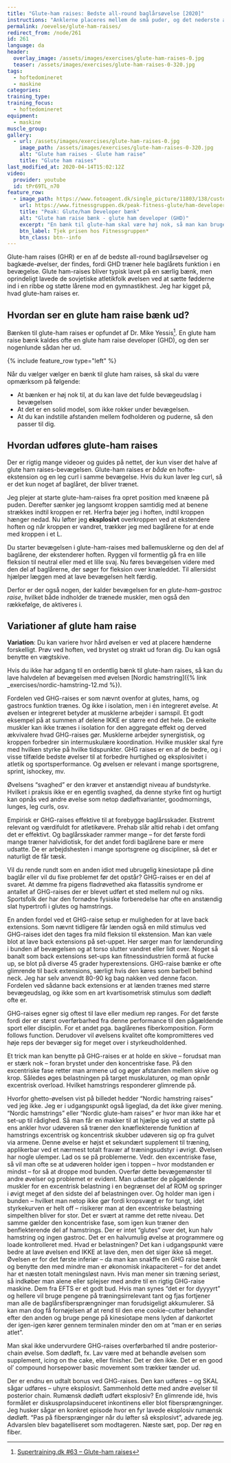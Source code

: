 ```yaml
---
title: "Glute-ham raises: Bedste all-round baglårsøvelse [2020]"
instructions: "Anklerne placeres mellem de små puder, og det nederste af lårene mod den store pude."
permalink: /oevelse/glute-ham-raises/
redirect_from: /node/261
id: 261
language: da
header:
  overlay_image: /assets/images/exercises/glute-ham-raises-0.jpg
  teaser: /assets/images/exercises/glute-ham-raises-0-320.jpg
tags:
  - hoftedomineret
  - maskine
categories:
training_type: 
training_focus: 
  - hoftedomineret
equipment:
  - maskine
muscle_group:
gallery:
  - url: /assets/images/exercises/glute-ham-raises-0.jpg
    image_path: /assets/images/exercises/glute-ham-raises-0-320.jpg
    alt: "Glute ham raises - Glute ham raise"
    title: "Glute ham raises"
last_modified_at: 2020-04-14T15:02:12Z
video:
  provider: youtube
  id: tPr69TL_n70
feature_row:
  - image_path: https://www.fotoagent.dk/single_picture/11803/138/custom1/PM130_19(1).jpg
    url: https://www.fitnessgruppen.dk/peak-fitness-glute/ham-developer/
    title: "Peak: Glute/ham Developer bænk"
    alt: "Glute ham raise bænk - glute ham developer (GHD)"
    excerpt: "En bænk til glute-ham skal være høj nok, så man kan bruge det fulde bevægeudslag, og så skal man kunne indstille fodpuderne for at få den rigtige vinkel. En glute-ham developer skal også være meget solid, så den ikke rokker under øvelsen. Desuden skal du kunne indstille afstanden mellem fodstøtten og puderne."
    btn_label: Tjek prisen hos Fitnessgruppen*
    btn_class: btn--info
---
```


Glute-ham raises (GHR) er en af de bedste all-round baglårsøvelser og bagkæde-øvelser, der findes, fordi GHD træner hele baglårets funktion i en bevægelse. Glute ham-raises bliver typisk lavet på en særlig bænk, men oprindeligt lavede de sovjetiske atletikfolk øvelsen ved at sætte fødderne ind i en ribbe og støtte lårene mod en gymnastikhest. Jeg har kigget på, hvad glute-ham raises er.

## Hvordan ser en glute ham raise bænk ud?

Bænken til glute-ham raises er opfundet af Dr. Mike Yessis[^note]. En glute ham raise bænk kaldes ofte en glute ham raise developer (GHD), og den ser nogenlunde sådan her ud.

[^note]: [Supertraining.dk #63 – Glute-ham raises](http://supertraining.dk/glute-ham-raises/)

{% include feature_row type="left" %}

Når du vælger vælger en bænk til glute ham raises, så skal du være opmærksom på følgende:

- At bænken er høj nok til, at du kan lave det fulde bevægeudslag i bevægelsen
- At det er en solid model, som ikke rokker under bevægelsen.
- At du kan indstille afstanden mellem fodholderen og puderne, så den passer til dig.

## Hvordan udføres glute-ham raises

Der er rigtig mange videoer og guides på nettet, der kun viser det halve af glute ham raises-bevægelsen. Glute-ham raises er _både_ en hofte-ekstension og en leg curl i samme bevægelse. Hvis du kun laver leg curl, så er det kun noget af baglåret, der bliver trænet.

Jeg plejer at starte glute-ham-raises fra opret position med knæene på puden. Derefter sænker jeg langsomt kroppen samtidig med at benene strækkes indtil kroppen er ret. Herfra bøjer jeg i hoften, indtil kroppen hænger nedad. Nu løfter jeg **eksplosivt** overkroppen ved at ekstendere hoften og når kroppen er vandret, trækker jeg med baglårene for at ende med kroppen i et L.

Du starter bevægelsen i glute-ham-raises med ballemusklerne og den del af baglårene, der ekstenderer hoften. Ryggen vil formentlig gå fra en lille fleksion til neutral eller med et lille svaj. Nu føres bevægelsen videre med den del af baglårerne, der søger for fleksion over knæleddet. Til allersidst hjælper læggen med at lave bevægelsen helt færdig.

Derfor er der også nogen, der kalder bevægelsen for en _glute-ham-gastroc raise_, hvilket både indholder de trænede muskler, men også den rækkefølge, de aktiveres i.

## Variationer af glute ham raise

**Variation**: Du kan variere hvor hård øvelsen er ved at placere hænderne forskelligt. Prøv ved hoften, ved brystet og strakt ud foran dig. Du kan også benytte en vægtskive.

Hvis du ikke har adgang til en ordentlig bænk til glute-ham raises, så kan du lave halvdelen af bevægelsen med øvelsen [Nordic hamstring]({% link _exercises/nordic-hamstring-12.md %}).

<div class="hidden">
Fordelen ved GHG-raises er som nævnt ovenfor at glutes, hams, og gastrocs funktion trænes. Og ikke i isolation, men i én integreret øvelse. At øvelsen er integreret betyder at musklerne arbejder i samspil. Et godt eksempel på at summen af delene IKKE er større end det hele. De enkelte muskler kan ikke trænes i isolation for den aggregate effekt og derved ækvivalere hvad GHG-raises gør. Musklerne arbejder synergistisk, og kroppen forbedrer sin intermuskulære koordination. Hvilke muskler skal fyre med hvilken styrke på hvilke tidspunkter.
GHG raises er en af de bedre, og i visse tilfælde bedste øvelser til at forbedre hurtighed og eksplosivitet i atletik og sportsperformance. Og øvelsen er relevant i mange sportsgrene, sprint, ishockey, mv.


Øvelsens “svaghed” er den kræver et anstændigt niveau af bundstyrke. Hvilket i praksis ikke er en egentlig svaghed, da denne styrke fint og hurtigt kan opnås ved andre øvelse som netop dødløftvarianter, goodmornings, lunges, leg curls, osv.


Empirisk er GHG-raises effektive til at forebygge baglårsskader. Ekstremt relevant og værdifuldt for atletikøvere. Prehab slår altid rehab i det omfang det er effektivt. Og baglårsskader rammer mange – for det første fordi mange træner halvidiotisk, for det andet fordi baglårene bare er mere udsatte. De er arbejdshesten i mange sportsgrene og discipliner, så det er naturligt de får tæsk.

Vil du rende rundt som en anden idiot med ubrugelig kinesiotape på dine baglår eller vil du fixe problemet før det opstår? GHG-raises er en del af svaret. At dømme fra pigens fladrøvethed aka flatassitis syndrome er antallet af GHG-raises der er blevet udført et sted mellem nul og niks. Sportsfolk der har den fornødne fysiske forberedelse har ofte en anstændig slat hypertrofi i glutes og hamstrings.

En anden fordel ved et GHG-raise setup er muligheden for at lave back extensions. Som nævnt tidligere får lænden også en mild stimulus ved GHG-raises idet den tages fra mild fleksion til ekstension. Man kan væle blot at lave back extensions på set-uppet. Her sørger man for lænderunding i bunden af bevægelsen og at torso slutter vandret eller lidt over. Noget så banalt som back extensions set-ups kan fitnessindustrien formå at fucke up, se blot på diverse 45 grader hyperextensions. GHG-raise bænke er ofte glimrende til back extensions, særligt hvis den køres som barbell behind neck. Jeg har selv anvendt 80-90 kg bag nakken ved denne facon. Fordelen ved sådanne back extensions er at lænden trænes med større bevægeudslag, og ikke som en art kvartisometrisk stimulus som dødløft ofte er.

GHG-raises egner sig oftest til lave eller medium rep ranges. For det første fordi der er størst overførbarhed fra denne performance til den pågældende sport eller disciplin. For et andet pga. baglårenes fiberkomposition. Form follows function. Derudover vil øvelsens kvalitet ofte kompromitteres ved høje reps der bevæger sig for meget over i styrkeudholdenhed.

Et trick man kan benytte på GHG-raises er at holde en skive – forudsat man er stærk nok – foran brystet under den koncentriske fase. På den excentriske fase retter man armene ud og øger afstanden mellem skive og krop. Således øges belastningen på target muskulaturen, og man opnår excentrisk overload. Hvilket hamstrings responderer glimrende på.

Hvorfor ghetto-øvelsen vist på billedet hedder “Nordic hamstring raises” ved jeg ikke. Jeg er i udgangspunkt også ligeglad, da det ikke giver mening. “Nordic hamstrings” eller “Nordic glute-ham raises” er hvor man ikke har et set-up til rådighed. Så man får en makker til at hjælpe sig ved at støtte på ens ankler hvor udøveren så træner den knæflekterende funktion af hamstrings excentrisk og koncentrisk skubber udøveren sig op fra gulvet via armene. Denne øvelse er højst et sekundært supplement til træning, applikerbar ved et nærmest totalt fravær af træningsudstyr i øvrigt. Øvelsen har nogle ulemper. Lad os se på problemerne. Vedr. den excentriske fase, så vil man ofte se at udøveren holder igen i toppen – hvor modstanden er mindst – for så at droppe mod bunden. Overfør dette bevægemønster til andre øvelser og problemet er evident. Man udsætter de pågældende muskler for en excentrisk belastning i en begrænset del af ROM og springer i øvigt meget af den sidste del af belastningen over. Og holder man igen i bunden – hvilket man netop ikke gør fordi kropsvægt er for tungt, idet styrkekurven er helt off – risikerer man at den excentriske belastning simpelthen bliver for stor. Det er svært at ramme det rette niveau. Det samme gælder den koncentriske fase, som igen kun træner den benflekterende del af hamstrings. Der er intet “glutes” over det, kun halv hamstring og ingen gastroc. Det er en halvumulig øvelse at programmere og loade kontrolleret med. Hvad er belastningen? Det kan i udgangspunkt være bedre at lave øvelsen end IKKE at lave den, men det siger ikke så meget. Øvelsen er for det første inferiør – da man kan snakffe en GHG raise bænk og benytte den med mindre man er økonomisk inkapaciteret – for det andet har et næsten totalt meningsløst navn. Hvis man mener sin træning seriøst, så indkøber man alene eller splejser med andre til en rigtig GHG-raise maskine. Dem fra EFTS er et godt bud. Hvis man synes “det er for dyyyyrt” og hellere vil bruge pengene på træningsirrelevant tant og fjas fortjener man alle de baglårsfibersprængninger man forudsigeligt akkumulerer. Så kan man dog få fornøjelsen af at rend til den ene cookie-cutter behandler efter den anden og bruge penge på kinesiotape mens lyden af dankortet der igen-igen kører gennem terminalen minder den om at “man er en seriøs atlet”.

Man skal ikke undervurdere GHG-raises overførbarhed til andre posterior-chain øvelse. Som dødløft, fx. Lav være med at behandle øvelsen som supplement, icing on the cake, eller finisher. Det er den ikke. Det er en good ol’ compound horsepower basic movement som trækker tænder ud.

Der er endnu en udtalt bonus ved GHG-raises. Den kan udføres – og SKAL sågar udføres – uhyre eksplosivt. Sammenhold dette med andre øvelser til posterior chain. Rumænsk dødløft udført eksplosiv? En glimrende idé, hvis formålet er diskusprolapsinduceret inkontinens eller blot fibersprængninger. Jeg husker sågar en konkret episode hvor en fyr lavede eksplosiv rumænsk dødløft. “Pas på fibersprænginger når du løfter så eksplosivt”, advarede jeg. Advarslen blev bagatelliseret som modtageren. Næste sæt, pop. Der røg en fiber.
</div>
